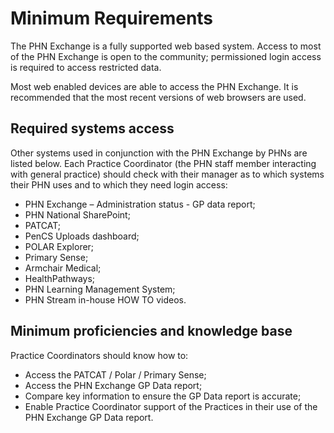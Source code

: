 # Minimum Requirements

The PHN Exchange is a fully supported web based system.
Access to most of the PHN Exchange is open to the community; permissioned login access is required to access restricted data.

Most web enabled devices are able to access the PHN Exchange. It is recommended that the most recent versions of web browsers are used.

## Required systems access 

Other systems used in conjunction with the PHN Exchange by PHNs are listed below.
Each Practice Coordinator (the PHN staff member interacting with general practice) should check with their manager as to which systems their PHN uses and to which they need login access:

- PHN Exchange – Administration status - GP data report;
- PHN National SharePoint; 
- PATCAT;
- PenCS Uploads dashboard;
- POLAR Explorer;
- Primary Sense;
- Armchair Medical;
- HealthPathways; 
- PHN Learning Management System;
- PHN Stream in-house HOW TO videos.

## Minimum proficiencies and knowledge base

Practice Coordinators should know how to:

- Access the PATCAT / Polar / Primary Sense;
- Access the PHN Exchange GP Data report;
- Compare key information to ensure the GP Data report is accurate;
- Enable Practice Coordinator support of the Practices in their use of the PHN Exchange GP Data report.
 
